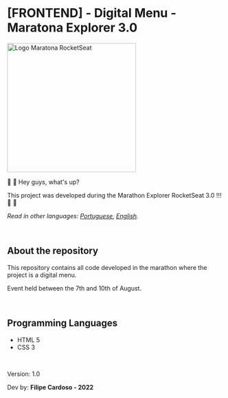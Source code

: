 <br>

# **[FRONTEND] - Digital Menu - Maratona Explorer 3.0**

<img src="https://evento.rocketseat.com.br/_next/image?url=%2Flogos%2Fmarathon-explorer-logo.svg&w=256&q=100" alt="Logo Maratona RocketSeat" width="300">

:wave: :wave: Hey guys, what's up?

This project was developed during the Marathon Explorer RocketSeat 3.0 !!! :rocket: :rocket:

_Read in other languages: [Portuguese](README.md), [English](README.en.md)._

<br>

## **About the repository**

This repository contains all code developed in the marathon where the project is a digital menu.

Event held between the 7th and 10th of August.

<br>

## **Programming Languages**

- HTML 5
- CSS 3

<br>

Version: 1.0

Dev by: **Filipe Cardoso - 2022**
